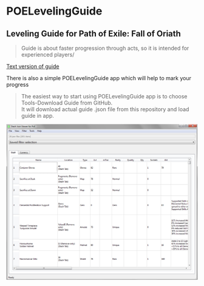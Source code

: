 # POELevelingGuide

## Leveling Guide for Path of Exile: Fall of Oriath  

> Guide is about faster progression through acts, so it is intended for experienced players/

[Text version of guide](https://github.com/Doberm4n/POELevelingGuide/tree/master/GuideText)

There is also a simple POELevelingGuide app which will help to mark your progress

> The easiest way to start using POELevelingGuide app is to choose Tools-Download Guide from GitHub.   
> It will download actual guide .json file from this repository and load guide in app.

![alt text](https://github.com/Doberm4n/POEStashJsonViewer/blob/master/screenshots/mainWindow_2.png)


